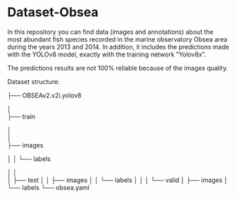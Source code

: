 # Dataset-Obsea
In this repository you can find data (images and annotations) about the most abundant fish species recorded in the marine observatory Obsea area during the years 2013 and 2014. In addition, it includes the predictions made with the YOLOv8 model, exactly with the training network "Yolov8x".

The predictions results are not 100% reliable because of the images quality.

Dataset structure:

├── OBSEAv2.v2i.yolov8

│   
├── train

│   
│    
├── images

│   │     └── labels

│   │   
│   ├── test
│   │     ├── images
│   │     └── labels
│   │
│   └── valid
│          ├── images
│          └── labels
└── obsea.yaml
